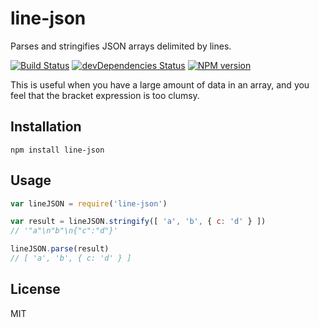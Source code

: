 # line-json

Parses and stringifies JSON arrays delimited by lines.

[![Build Status](https://img.shields.io/travis/TimothyGu/line-json/master.svg)](https://travis-ci.org/TimothyGu/line-json)
[![devDependencies Status](https://img.shields.io/david/dev/TimothyGu/line-json.svg)](https://david-dm.org/TimothyGu/line-json#info=devDependencies)
[![NPM version](https://img.shields.io/npm/v/line-json.svg)](https://www.npmjs.org/package/line-json)

This is useful when you have a large amount of data in an array, and you feel that the bracket expression is too clumsy.

## Installation

    npm install line-json

## Usage

```js
var lineJSON = require('line-json')

var result = lineJSON.stringify([ 'a', 'b', { c: 'd' } ])
// '"a"\n"b"\n{"c":"d"}'

lineJSON.parse(result)
// [ 'a', 'b', { c: 'd' } ]
```

## License

MIT
